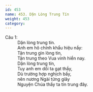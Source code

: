 ```yaml
---
id: 453
name: 453. Dặn Lòng Trung Tín
weight: 453
category: 
---
```

<dl><dt>Câu 1:</dt><dd data-verse="{1}">Dặn lòng trung tín. <br/>Anh em hô chính khẩu hiệu nầy: <br/>Tận trung gìn lòng tin, <br/>Tận trung theo Vua vinh hiển nay. <br/>Dặn lòng trung tín, <br/>Tuy anh em dối ta gạt thầy, <br/>Dù trường hợp nghịch bấy, <br/>nên nương Ngài từng giây <br/>Nguyện Chúa thấy ta tín trung đây. </dd></dl>
